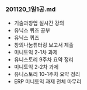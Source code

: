 ### 201120_1일1공.md

- 기술과창업 실시간 강의
- 유닉스 퀴즈 공부
- 유닉스 퀴즈
- 창의나눔튜터링 보고서 제출
- 미니토익 2-1차 과제
- 유니스토리 9주차 요약 정리
- 미니토익 2-2차 과제
- 유니스토리 10-1주차 요약 정리
- ERP 미니토익 과제 전체 마무리
